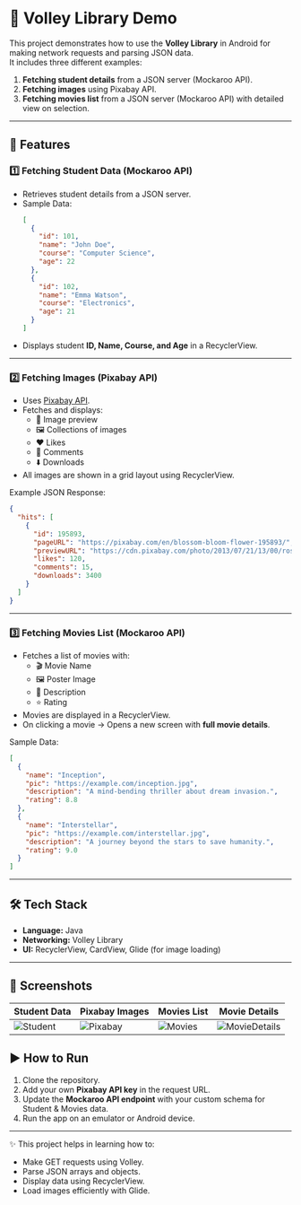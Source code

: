 # 📱 Volley Library Demo  

This project demonstrates how to use the **Volley Library** in Android for making network requests and parsing JSON data.  
It includes three different examples:  

1. **Fetching student details** from a JSON server (Mockaroo API).  
2. **Fetching images** using Pixabay API.  
3. **Fetching movies list** from a JSON server (Mockaroo API) with detailed view on selection.  

---

## 🚀 Features  

### 1️⃣ Fetching Student Data (Mockaroo API)  
- Retrieves student details from a JSON server.  
- Sample Data:  
  ```json
  [
    {
      "id": 101,
      "name": "John Doe",
      "course": "Computer Science",
      "age": 22
    },
    {
      "id": 102,
      "name": "Emma Watson",
      "course": "Electronics",
      "age": 21
    }
  ]
  ```  
- Displays student **ID, Name, Course, and Age** in a RecyclerView.  

---

### 2️⃣ Fetching Images (Pixabay API)  
- Uses [Pixabay API](https://pixabay.com/api/?key=51859612-ff1979d1c2687e240c24326e6&q=nature&image_type=photo&pretty=true).  
- Fetches and displays:  
  - 📸 Image preview  
  - 🖼️ Collections of images  
  - ❤️ Likes  
  - 💬 Comments  
  - ⬇️ Downloads  
- All images are shown in a grid layout using RecyclerView.  

Example JSON Response:  
```json
{
  "hits": [
    {
      "id": 195893,
      "pageURL": "https://pixabay.com/en/blossom-bloom-flower-195893/",
      "previewURL": "https://cdn.pixabay.com/photo/2013/07/21/13/00/rose-165819_150.jpg",
      "likes": 120,
      "comments": 15,
      "downloads": 3400
    }
  ]
}
```

---

### 3️⃣ Fetching Movies List (Mockaroo API)  
- Fetches a list of movies with:  
  - 🎬 Movie Name  
  - 🖼️ Poster Image  
  - 📖 Description  
  - ⭐ Rating  
- Movies are displayed in a RecyclerView.  
- On clicking a movie → Opens a new screen with **full movie details**.  

Sample Data:  
```json
[
  {
    "name": "Inception",
    "pic": "https://example.com/inception.jpg",
    "description": "A mind-bending thriller about dream invasion.",
    "rating": 8.8
  },
  {
    "name": "Interstellar",
    "pic": "https://example.com/interstellar.jpg",
    "description": "A journey beyond the stars to save humanity.",
    "rating": 9.0
  }
]
```

---

## 🛠️ Tech Stack  
- **Language:** Java  
- **Networking:** Volley Library  
- **UI:** RecyclerView, CardView, Glide (for image loading)  

---

## 📸 Screenshots  

| Student Data | Pixabay Images | Movies List | Movie Details |
|--------------|----------------|-------------|---------------|
| ![Student](screenshots/student.png) | ![Pixabay](screenshots/pixabay.png) | ![Movies](screenshots/movies.png) | ![MovieDetails](screenshots/movie_details.png) |



## ▶️ How to Run  
1. Clone the repository.  
2. Add your own **Pixabay API key** in the request URL.  
3. Update the **Mockaroo API endpoint** with your custom schema for Student & Movies data.  
4. Run the app on an emulator or Android device.  

---

✨ This project helps in learning how to:  
- Make GET requests using Volley.  
- Parse JSON arrays and objects.  
- Display data using RecyclerView.  
- Load images efficiently with Glide.  
